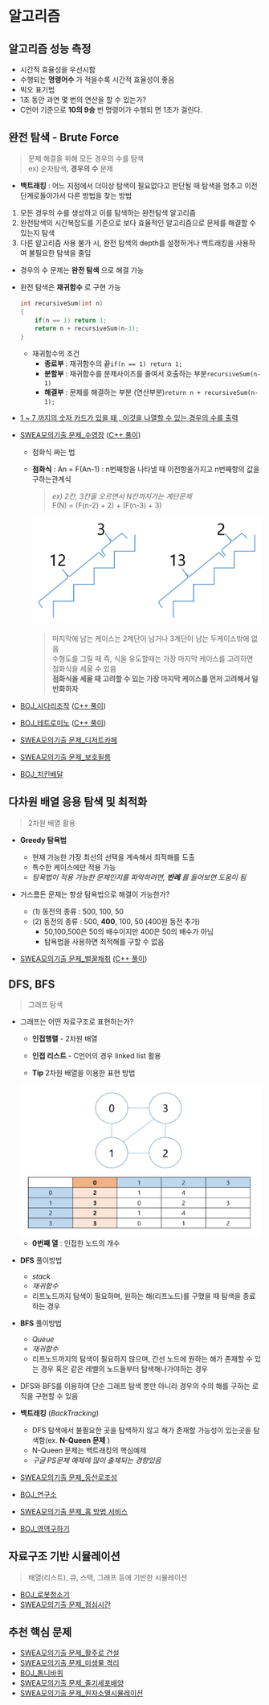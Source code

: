 # 알고리즘
<!--문제를 풀때 최초의 설계가 제일 중요-->
<!--설계에 확신을 갖고 코딩을해야함-->
<!--시험장에서는 실제 실력의 50%밖에 발휘를 못함-->

## 알고리즘 성능 측정
- 시간적 효율성을 우선시함  
- 수행되는 __명령어수__ 가 적을수록 시간적 효율성이 좋음  
- 빅오 표기법  
- 1초 동안 과연 몇 번의 연산을 할 수 있는가?  
- C언어 기준으로 __10의 9승__ 번 명령어가 수행되 면 1초가 걸린다.  

## 완전 탐색 - Brute Force
> 문제 해결을 위해 모든 경우의 수를 탐색   
> ex) 순차탐색, __경우의 수__ 문제  


* __백트래킹__ : 어느 지점에서 더이상 탐색이 필요없다고 판단될 때 탐색을 멈추고 이전 단계로돌아가서 다른 방법을 찾는 방법  

1. 모든 경우의 수를 생성하고 이를 탐색하는 완전탐색 알고리즘  
2. 완전탐색의 시간복잡도를 기준으로 보다 효율적인 알고리즘으로 문제를 해결할 수 있는지 탐색  
3. 다른 알고리즘 사용 불가 시, 완전 탐색의 depth를 설정하거나 백트래킹을 사용하여 불필요한 탐색을 줄임  

* 경우의 수 문제는 __완전 탐색__ 으로 해결 가능  
* 완전 탐색은 __재귀함수__ 로 구현 가능  
    ```cpp
    int recursiveSum(int n)
    {
        if(n == 1) return 1;
        return n + recursiveSum(n-1);
    }
    ```
    * 재귀함수의 조건  
        * __종료부__ : 재귀함수의 끝`if(n == 1) return 1;`  
        * __분할부__ : 재귀함수를 문제사이즈를 줄여서 호출하는 부분`recursiveSum(n-1)`  
        * __해결부__ :  문제를 해결하는 부분 (연산부분)`return n + recursiveSum(n-1);`  


* [1 ~ 7 까지의 숫자 카드가 있을 때 , 이것을 나열할 수 있는 경우의 수를 출력](0531_1.cpp)  
* [SWEA모의기출 문제_수영장](https://swexpertacademy.com/main/code/problem/problemDetail.do?contestProbId=AV5PpFQaAQMDFAUq)  ([C++ 풀이](1952.cpp))  
    * 점화식 짜는 법
    * __점화식__ : An = F(An-1) : n번째항을 나타낼 때 이전항을가지고 n번째항의 값을 구하는관계식
        > *ex) 2칸, 3칸을 오르면서 N칸까지가는 계단문제*  
        >  F(N) = (F(n-2) + 2) + (F(n-3) + 3)  

        <center>
            <img src="nthStair.png"/>
        </center>

        > 마지막에 남는 케이스는 2계단이 남거나 3계단이 남는 두케이스밖에 없음  
        > 수형도를 그릴 때 즉, 식을 유도할때는 가장 마지막 케이스를 고려하면 점화식을 세울 수 있음  
        > __점화식을 세울 때 고려할 수 있는 가장 마지막 케이스를 먼저 고려해서 일반화하자__  



* [BOJ_사다리조작](https://www.acmicpc.net/problem/15684)  ([C++ 풀이](15684.cpp))  
* [BOJ_테트로미노](https://www.acmicpc.net/problem/14500)  ([C++ 풀이](14500.cpp))  
* [SWEA모의기출 문제_디저트카페]()  
* [SWEA모의기출 문제_보호필름]()  
* [BOJ_치킨배달]()  

## 다차원 배열 응용 탐색 및 최적화
> 2차원 배열 활용


* **Greedy 탐욕법**  
    * 현재 가능한 가장 최선의 선택을 계속해서 최적해를 도출  
    * 특수한 케이스에만 적용 가능  
    * *탐욕법이 적용 가능한 문제인지를 파악하려면, __반례__ 를 들어보면 도움이 됨*   

*  거스름돈 문제는 항상 탐욕법으로 해결이 가능한가?  
    * (1) 동전의 종류 : 500, 100, 50  
    * (2) 동전의 종류 : 500, __400__, 100, 50 (400원 동전 추가)
        * 50,100,500은 50의 배수이지만 400은 50의 배수가 아님  
        * 탐욕법을 사용하면 최적해를 구할 수 없음  


* [SWEA모의기출 문제_벌꿀채취](https://swexpertacademy.com/main/code/problem/problemDetail.do?contestProbId=AV5V4A46AdIDFAWu) ([C++ 풀이]())  


## DFS, BFS
> 그래프 탐색  


* 그래프는 어떤 자료구조로 표현하는가?  
    * __인접행렬__ - 2차원 배열  
    * __인접 리스트__ - C언어의 경우 linked list 활용  

    * __Tip__ 2차원 배열을 이용한 표현 방법  
    <center>
        <img src="graph.png"/>
    </center>
    
    *  __0번째 열__ : 인접한 노드의 개수  

* __DFS__ 풀이방법  
    * *stack*  
    * *재귀함수*  
    * 리프노드까지 탐색이 필요하며, 원하는 해(리프노드)를 구했을 때 탐색을 종료하는 경우  

* __BFS__ 풀이방법  
    * *Queue*  
    * *재귀함수*  
    * 리프노드까지의 탐색이 필요하지 않으며, 간선 노드에 원하는 해가 존재할 수 있는 경우 혹은 같은 레벨의 노드들부터 탐색해나가야하는 경우  

* DFS와 BFS를 이용하여 단순 그래프 탐색 뿐만 아니라 경우의 수의 해를 구하는 로직을 구현할 수 있음  

* __백트래킹__ (*BackTracking*)  
    * DFS 탐색에서 불필요한 곳을 탐색하지 않고 해가 존재할 가능성이 있는곳을 탐색함(ex. __N-Queen 문제__ )
    * N-Queen 문제는 백트래킹의 핵심예제  
    * _구글 PS문제 예제에 많이 출제되는 경향있음_  

* [SWEA모의기출 문제_등산로조성]()  
* [BOJ_연구소]()  
* [SWEA모의기출 문제_홈 방법 서비스]()  
* [BOJ_영역구하기]()  


## 자료구조 기반 시뮬레이션
> 배열(리스트), 큐, 스택, 그래프 등에 기반한 시뮬레이션  


* [BOJ_로봇청소기]()  
* [SWEA모의기출 문제_점심시간]()  

## 추천 핵심 문제
* [SWEA모의기출 문제_활주로 건설]()  
* [SWEA모의기출 문제_미생물 격리]()  
* [BOJ_톱니바퀴]()  
* [SWEA모의기출 문제_줄기세포배양]()  
* [SWEA모의기출 문제_원자소멸시뮬레이션]()  
